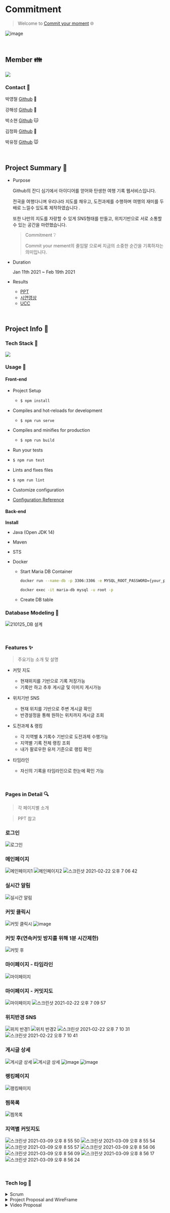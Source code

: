 # Commitment

> Welcome to [Commit your moment](http://i4a308.p.ssafy.io/) :globe_with_meridians:

![image](https://user-images.githubusercontent.com/40655666/114405911-13152880-9be2-11eb-8614-a2976f74f83e.png)

<br>

## Member :family:

![](Document/Images/team.jpg)

### Contact :green_book:

박영철 [Github](https://github.com/dudcheol) 🐹

강해성 [Github](https://github.com/Haesungkang) 🐶

박소현 [Github](https://github.com/dbdtrapper) 🐱

김청화 [Github](https://github.com/cheonghwakim ) 🐯

박유정 [Github](https://github.com/ParkYooJeong/ParkYooJeong) 🐭

<br>

## Project Summary 🧭

- Purpose

  Github의 잔디 심기에서 아이디어를 얻어와 탄생한 여행 기록 웹서비스입니다.

  전국을 여행다니며 우리나라 지도를 채우고, 도전과제를 수행하며 여행의 재미를 두배로 느낄수 있도록 제작하였습니다 .

  또한 나만의 지도를 자랑할 수 있게 SNS형태를 만들고, 위치기반으로 서로 소통할 수 있는 공간을 마련했습니다. 

  > Commitment ❔
  >
  >  Commit your mement의 줄임말 으로써 지금의 소중한 순간을 기록하자는 의미입니다. 

- Duration

  Jan 11th 2021 ~ Feb 19th 2021

- Results

  - [PPT](Document/PPT/3반_8조_공통프로젝트_최종발표.pdf)
  - [시연영상](https://www.youtube.com/watch?v=t04WiXnqpVA)
  - [UCC](https://www.youtube.com/watch?v=eecCNU4JMsI)
  
<br>

## Project Info :pushpin:

### Tech Stack 🧩

![](Document/Images/techstack.jpg)

### Usage 🎈

#### Front-end

- Project Setup

  - ```bash
    $ npm install 
    ```
  
- Compiles and hot-reloads for development

  - ```bash
    $ npm run serve
    ```
  
- Compiles and minifies for production

  - ```bash
    $ npm run build
    ```
    
  
-  Run your tests

  - ```bash
    $ npm run test
    ```

-  Lints and fixes files

  - ```bash
    $ npm run lint
    ```

-  Customize configuration

  - [Configuration Reference](https://cli.vuejs.org/config/)

#### Back-end

**Install**

- Java (Open JDK 14)

- Maven

- STS 

- Docker

  - Start Maria DB Container

    ```bash
    docker run --name-db -p 3306:3306 -e MYSQL_ROOT_PASSWORD={your_password} -d mariddb
    ```

    ```bash
    docker exec -it maria-db mysql -u root -p
    ```

  - Create DB table

### Database Modeling :link:

   ![210125_DB 설계](https://commitmentbucket.s3.ap-northeast-2.amazonaws.com/ERD.PNG)

<br>

### Features :sparkles:

> 주요기능 소개 및 설명

- 커밋 지도

  - 현재위치를 기반으로 기록 저장가능
  - 기록만 하고 추후 게시글 및 이미지 게시가능

- 위치기반 SNS

  - 현재 위치를 기반으로 주변 게시글 확인 
  - 반경설정을 통해 원하는 위치까지 게시글 조회 

- 도전과제 & 랭킹

  - 각 지역별 & 기록수 기반으로 도전과제 수행가능 
  - 지역별 기록 전체 랭킹 조회
  - 내가 팔로우한 유저 기준으로 랭킹 확인 

- 타임라인

  - 자신의 기록을 타임라인으로 한눈에 확인 가능

    

<br>

### Pages in Detail :mag:

> 각 페이지별 소개

> PPT 참고
### 로그인 
![로그인](https://commitmentbucket.s3.ap-northeast-2.amazonaws.com/%ED%99%94%EB%A9%B4%EC%BA%A1%EC%B2%98/%EB%A1%9C%EA%B7%B8%EC%9D%B8.PNG)

### 메인페이지
![메인페이지1](https://user-images.githubusercontent.com/43662673/108456760-6212a180-72b4-11eb-9f10-bf0515bb302e.png)
![메인페이지2](https://user-images.githubusercontent.com/43662673/108456763-6343ce80-72b4-11eb-98a9-bd0582c9ce98.png)
![스크린샷 2021-02-22 오후 7 06 42](https://user-images.githubusercontent.com/40655666/114405812-fe389500-9be1-11eb-830e-e41984af143d.png)


### 실시간 알림
![실시간 알림](https://commitmentbucket.s3.ap-northeast-2.amazonaws.com/%ED%99%94%EB%A9%B4%EC%BA%A1%EC%B2%98/%EC%8B%A4%EC%8B%9C%EA%B0%84%EC%95%8C%EB%A6%BC.PNG)

### 커밋 클릭시
![커밋 클릭시](https://commitmentbucket.s3.ap-northeast-2.amazonaws.com/%ED%99%94%EB%A9%B4%EC%BA%A1%EC%B2%98/%EC%BB%A4%EB%B0%8B.PNG)
![image](https://user-images.githubusercontent.com/40655666/114405645-db0de580-9be1-11eb-8347-891d719a59c9.png)


### 커밋 후(연속커밋 방지를 위해 1분 시간제한)
![커밋 후](https://commitmentbucket.s3.ap-northeast-2.amazonaws.com/%ED%99%94%EB%A9%B4%EC%BA%A1%EC%B2%98/%EC%BB%A4%EB%B0%8B%ED%9B%84.PNG)

### 마이페이지 - 타임라인
![마이페이지](https://commitmentbucket.s3.ap-northeast-2.amazonaws.com/%ED%99%94%EB%A9%B4%EC%BA%A1%EC%B2%98/%ED%83%80%EC%9E%84%EB%9D%BC%EC%9D%B8.PNG)

### 마이페이지 - 커밋지도
![마이페이지](https://commitmentbucket.s3.ap-northeast-2.amazonaws.com/%ED%99%94%EB%A9%B4%EC%BA%A1%EC%B2%98/%EB%A7%88%EC%9D%B4%ED%8E%98%EC%9D%B4%EC%A7%80.PNG)
![스크린샷 2021-02-22 오후 7 09 57](https://user-images.githubusercontent.com/40655666/114406291-625b5900-9be2-11eb-8c90-2b4b9d7ca609.png)


### 위치반경 SNS
![위치 반경1](https://user-images.githubusercontent.com/43662673/108456783-7060bd80-72b4-11eb-80e4-939e73e49fd1.png)
![위치 반경2](https://commitmentbucket.s3.ap-northeast-2.amazonaws.com/%ED%99%94%EB%A9%B4%EC%BA%A1%EC%B2%98/%EC%9C%84%EC%B9%98%EB%B0%98%EA%B2%BD+SNS.PNG)
![스크린샷 2021-02-22 오후 7 10 31](https://user-images.githubusercontent.com/40655666/114406475-89198f80-9be2-11eb-8cbf-d524b2d16c16.png)
![스크린샷 2021-02-22 오후 7 10 41](https://user-images.githubusercontent.com/40655666/114406489-8c148000-9be2-11eb-9f47-db67f0cd625f.png)


### 게시글 상세
![게시글 상세](https://commitmentbucket.s3.ap-northeast-2.amazonaws.com/%ED%99%94%EB%A9%B4%EC%BA%A1%EC%B2%98/%EA%B2%8C%EC%8B%9C%EA%B8%80+%EC%83%81%EC%84%B81.PNG)
![게시글 상세](https://commitmentbucket.s3.ap-northeast-2.amazonaws.com/%ED%99%94%EB%A9%B4%EC%BA%A1%EC%B2%98/%EA%B2%8C%EC%8B%9C%EA%B8%80+%EC%83%81%EC%84%B82.PNG)
![image](https://user-images.githubusercontent.com/40655666/114405312-88ccc480-9be1-11eb-80ed-c8829b21673b.png)
![image](https://user-images.githubusercontent.com/40655666/114405214-6cc92300-9be1-11eb-9513-052528e64e77.png)


### 랭킹페이지
![랭킹페이지](https://user-images.githubusercontent.com/43662673/108456769-65a62880-72b4-11eb-975e-7ec888624a5b.png)

### 찜목록
![찜목록](https://commitmentbucket.s3.ap-northeast-2.amazonaws.com/%ED%99%94%EB%A9%B4%EC%BA%A1%EC%B2%98/%EC%B0%9C%EB%AA%A9%EB%A1%9D.PNG)

### 지역별 커밋지도
![스크린샷 2021-03-09 오후 8 55 50](https://user-images.githubusercontent.com/40655666/114405445-a8fc8380-9be1-11eb-8335-8447f34e2e44.png)
![스크린샷 2021-03-09 오후 8 55 54](https://user-images.githubusercontent.com/40655666/114405448-aa2db080-9be1-11eb-9ec2-bbcc91ea16e9.png)
![스크린샷 2021-03-09 오후 8 55 57](https://user-images.githubusercontent.com/40655666/114405452-aac64700-9be1-11eb-8790-a3911432c7a8.png)
![스크린샷 2021-03-09 오후 8 56 06](https://user-images.githubusercontent.com/40655666/114405455-aac64700-9be1-11eb-8dda-52f7916ca13b.png)
![스크린샷 2021-03-09 오후 8 56 09](https://user-images.githubusercontent.com/40655666/114405456-ab5edd80-9be1-11eb-9419-67cc2ccd9176.png)
![스크린샷 2021-03-09 오후 8 56 17](https://user-images.githubusercontent.com/40655666/114405458-abf77400-9be1-11eb-9c89-ac74a5a2b675.png)
![스크린샷 2021-03-09 오후 8 56 24](https://user-images.githubusercontent.com/40655666/114405464-ac900a80-9be1-11eb-93cc-2153ff36429a.png)


<br>

### Tech log :bookmark:

<details>
<summary>Scrum</summary>
    <ul>
        <a href="Document/Tech_Log/Scrum/1월4주차_회의록.md"><li>1월 4주차</li></a>
        <a href="Document/Tech_Log/Scrum/1월5주차_회의록.md"><li>1월 5주차</li></a>
    <a href="Document/Tech_Log/Scrum/2월1주차_회의록.md"><li>2월 1주차</li></a>
        <a href="Document/Tech_Log/Scrum/2월2주차_회의록.md"><li>2월 2주차</li></a>
        <a href="Document/Tech_Log/Scrum/2월3주차_회의록.md"><li>2월 3주차</li></a>
    </ul>
</details>
<details>
<summary>Project Proposal and WireFrame</summary>
    <ul>
        <a href="Document/Tech_Log/Project_Proposal/Project_Proposal.md"><li>프로젝트 기획안</li></a>
    <a href="https://www.figma.com/file/D5d31VoT1Q3PfwKHgMWRkX/SSAFY-project-1"><li>와이어프레임</li></a>
    </ul>
</details>
<details>
<summary>Video Proposal</summary>
    <ul>
        <a href="Document/Tech_Log/Video/Video_Proposal.md"><li>영상기획안</li></a>
    </ul>
    <ul>
        <a href="Document/PPT/3반_8조_공통프로젝트_최종발표.pdf"><li>PPT</li></a>
    </ul>
</details>



